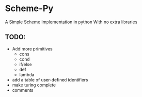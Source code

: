 # Scheme-Py

A Simple Scheme Implementation in python With no extra libraries

## TODO:
-  Add more primitives
    - cons
    - cond
    - if/else
    - def
    - lambda
- add a table of user-defined identifiers
- make turing complete
- comments
